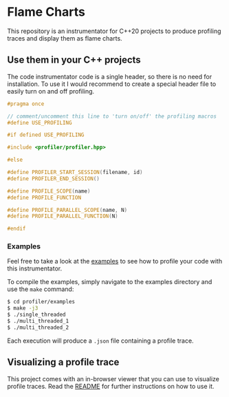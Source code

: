 # Flame Charts

This repository is an instrumentator for C++20 projects to produce profiling traces and display them as flame charts.

## Use them in your C++ projects

The code instrumentator code is a single header, so there is no need for installation. To use it I would recommend to create a special header file to easily turn on and off profiling.

```c++
#pragma once

// comment/uncomment this line to 'turn on/off' the profiling macros
#define USE_PROFILING

#if defined USE_PROFILING

#include <profiler/profiler.hpp>

#else

#define PROFILER_START_SESSION(filename, id)
#define PROFILER_END_SESSION()

#define PROFILE_SCOPE(name)
#define PROFILE_FUNCTION

#define PROFILE_PARALLEL_SCOPE(name, N)
#define PROFILE_PARALLEL_FUNCTION(N)

#endif
```

### Examples

Feel free to take a look at the [examples](profiler/examples) to see how to profile your code with this instrumentator.

To compile the examples, simply navigate to the examples directory and use the `make` command:

```bash
$ cd profiler/examples
$ make -j3
$ ./single_threaded
$ ./multi_threaded_1
$ ./multi_threaded_2
```

Each execution will produce a `.json` file containing a profile trace.

## Visualizing a profile trace

This project comes with an in-browser viewer that you can use to visualize profile traces. Read the [README](viewer/README.md) for further instructions on how to use it.
